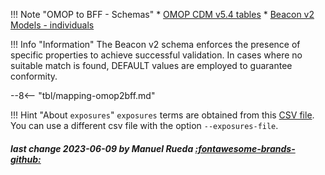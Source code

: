 !!! Note "OMOP to BFF - Schemas"
    * [OMOP CDM v5.4 tables](https://ohdsi.github.io/CommonDataModel/cdm54.html)
    * [Beacon v2 Models - individuals](https://docs.genomebeacons.org/schemas-md/individuals_defaultSchema)

!!! Info "Information"
     The Beacon v2 schema enforces the presence of specific properties to achieve successful validation. In cases where no suitable match is found, DEFAULT values are employed to guarantee conformity.

--8<-- "tbl/mapping-omop2bff.md"

!!! Hint "About `exposures`"
    `exposures` terms are obtained from this [CSV file](https://github.com/CNAG-Biomedical-Informatics/convert-pheno/blob/main/share/db/concepts_candidates_2_exposure.csv). You can use a different csv file with the option `--exposures-file`.

##### last change 2023-06-09 by Manuel Rueda [:fontawesome-brands-github:](https://github.com/mrueda)
